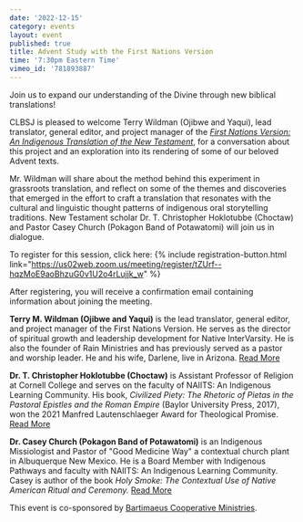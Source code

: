 ```yaml
---
date: '2022-12-15'
category: events
layout: event
published: true
title: Advent Study with the First Nations Version
time: '7:30pm Eastern Time'
vimeo_id: '781893887'
---
```

Join us to expand our understanding of the Divine through new biblical translations!

CLBSJ is pleased to welcome Terry Wildman (Ojibwe and Yaqui), lead translator, general editor, and project manager of the [_First Nations Version: An Indigenous Translation of the New Testament_](https://firstnationsversion.com/), for a conversation about this project and an exploration into its rendering of some of our beloved Advent texts. 

Mr. Wildman will share about the method behind this experiment in grassroots translation, and reflect on some of the themes and discoveries that emerged in the effort to craft a translation that resonates with the cultural and linguistic thought patterns of indigenous oral storytelling traditions. New Testament scholar Dr. T. Christopher Hoklotubbe (Choctaw) and Pastor Casey Church (Pokagon Band of Potawatomi) will join us in dialogue.

To register for this session, click here: {% include registration-button.html link="https://us02web.zoom.us/meeting/register/tZUrf--hqzMoE9aoBhzuG0v1U2o4rLujjk_w" %}

After registering, you will receive a confirmation email containing information about joining the meeting.

**Terry M. Wildman (Ojibwe and Yaqui)** is the lead translator, general editor, and project manager of the First Nations Version. He serves as the director of spiritual growth and leadership development for Native InterVarsity. He is also the founder of Rain Ministries and has previously served as a pastor and worship leader. He and his wife, Darlene, live in Arizona. [Read More](https://www.ivpress.com/terry-m-wildman)

**Dr. T. Christopher Hoklotubbe (Choctaw)** is Assistant Professor of Religion at Cornell College and serves on the faculty of NAIITS: An Indigenous Learning Community. His book, _Civilized Piety: The Rhetoric of Pietas in the Pastoral Epistles and the Roman Empire_ (Baylor University Press, 2017), won the 2021 Manfred Lautenschlaeger Award for Theological Promise. [Read More](https://www.cornellcollege.edu/academics/our-faculty/faculty-profile/index.php/show/choklotubbe)

**Dr. Casey Church (Pokagon Band of Potawatomi)** is an Indigenous Missiologist and Pastor of "Good Medicine Way" a contextual church plant in Albuquerque New Mexico. He is a Board Member with Indigenous Pathways and faculty with NAIITS: An Indigenous Learning Community. Casey is author of the book _Holy Smoke: The Contextual Use of Native American Ritual and Ceremony._ [Read More](https://gmwgathering.org/caseys-story/)

This event is co-sponsored by [Bartimaeus Cooperative Ministries](https://www.bcm-net.org/).
